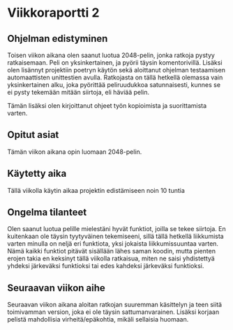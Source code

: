 # Viikkoraportti 2

## Ohjelman edistyminen

Toisen viikon aikana olen saanut luotua 2048-pelin, jonka ratkoja pystyy ratkaisemaan. Peli on yksinkertainen, ja pyörii täysin komentorivillä. 
Lisäksi olen lisännyt projektiin poetryn käytön sekä aloittanut ohjelman testaamisen automaattisten unittestien avulla. 
Ratkojasta on tällä hetkellä olemassa vain yksinkertainen alku, joka pyörittää peliruudukkoa satunnaisesti, kunnes se ei pysty tekemään mitään siirtoja, eli häviää
pelin.

Tämän lisäksi olen kirjoittanut ohjeet työn kopioimista ja suorittamista varten.

## Opitut asiat

Tämän viikon aikana opin luomaan 2048-pelin.

## Käytetty aika

Tällä viikolla käytin aikaa projektin edistämiseen noin 10 tuntia

## Ongelma tilanteet

Olen saanut luotua pelille mielestäni hyvät funktiot, joilla se tekee siirtoja. En kuitenkaan ole täysin tyytyväinen tekemiseeni, sillä tällä hetkellä
liikkumista varten minulla on neljä eri funktiota, yksi jokaista liikkumissuuntaa varten. Nämä kaikki funktiot pitävät sisällään lähes saman koodin,
mutta pienten erojen takia en keksinyt tällä viikolla ratkaisua, miten ne saisi yhdistettyä yhdeksi järkeväksi funktioksi tai edes kahdeksi järkeväksi
funktioksi.

## Seuraavan viikon aihe

Seuraavan viikon aikana aloitan ratkojan suuremman käsittelyn ja teen siitä toimivamman version, joka ei ole täysin sattumanvarainen. Lisäksi korjaan
pelistä mahdollisia virheitä/epäkohtia, mikäli sellaisia huomaan.
